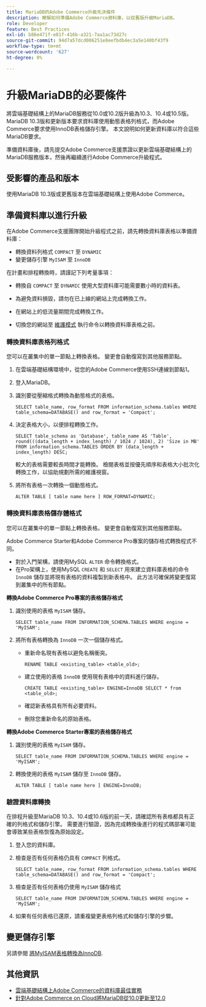 ```yaml
---
title: MariaDB的Adobe Commerce升級先決條件
description: 瞭解如何準備Adobe Commerce資料庫，以從舊版升級MariaDB。
role: Developer
feature: Best Practices
exl-id: b86e471f-e81f-416b-a321-7aa1ac73d27c
source-git-commit: 94d7a57dcd006251e8eefbdb4ec3a5e140bf43f9
workflow-type: tm+mt
source-wordcount: '627'
ht-degree: 0%

---
```


# 升級MariaDB的必要條件

將雲端基礎結構上的MariaDB服務從10.0或10.2版升級為10.3、10.4或10.5版。MariaDB 10.3版和更新版本要求資料庫使用動態表格列格式，而Adobe Commerce要求使用InnoDB表格儲存引擎。 本文說明如何更新資料庫以符合這些MariaDB要求。

準備資料庫後，請先提交Adobe Commerce支援票證以更新雲端基礎結構上的MariaDB服務版本，然後再繼續進行Adobe Commerce升級程式。

## 受影響的產品和版本

使用MariaDB 10.3版或更舊版本在雲端基礎結構上使用Adobe Commerce。

## 準備資料庫以進行升級

在Adobe Commerce支援團隊開始升級程式之前，請先轉換資料庫表格以準備資料庫：

- 轉換資料列格式 `COMPACT` 至 `DYNAMIC`
- 變更儲存引擎 `MyISAM` 至 `InnoDB`

在計畫和排程轉換時，請謹記下列考量事項：

- 轉換自 `COMPACT` 至 `DYNAMIC` 使用大型資料庫可能需要數小時的資料表。

- 為避免資料損毀，請勿在已上線的網站上完成轉換工作。

- 在網站上的低流量期間完成轉換工作。

- 切換您的網站至 [維護模式](../../../installation/tutorials/maintenance-mode.md) 執行命令以轉換資料庫表格之前。

### 轉換資料庫表格列格式

您可以在叢集中的單一節點上轉換表格。 變更會自動復寫到其他服務節點。

1. 在雲端基礎結構環境中，從您的Adobe Commerce使用SSH連線到節點1。

1. 登入MariaDB。

1. 識別要從壓縮格式轉換為動態格式的表格。

   ```mysql
   SELECT table_name, row_format FROM information_schema.tables WHERE table_schema=DATABASE() and row_format = 'Compact';
   ```

1. 決定表格大小，以便排程轉換工作。

   ```mysql
   SELECT table_schema as 'Database', table_name AS 'Table', round(((data_length + index_length) / 1024 / 1024), 2) 'Size in MB' FROM information_schema.TABLES ORDER BY (data_length + index_length) DESC;
   ```

   較大的表格需要較長時間才能轉換。 檢閱表格並按優先順序和表格大小批次化轉換工作，以協助規劃所需的維護視窗。

1. 將所有表格一次轉換一個動態格式。

   ```mysql
   ALTER TABLE [ table name here ] ROW_FORMAT=DYNAMIC;
   ```

### 轉換資料庫表格儲存體格式

您可以在叢集中的單一節點上轉換表格。 變更會自動復寫到其他服務節點。

Adobe Commerce Starter和Adobe Commerce Pro專案的儲存格式轉換程式不同。

- 對於入門架構，請使用MySQL `ALTER` 命令轉換格式。
- 在Pro架構上，使用MySQL `CREATE` 和 `SELECT` 用來建立資料庫表格的命令 `InnoDB` 儲存並將現有表格的資料複製到新表格中。 此方法可確保將變更復寫到叢集中的所有節點。

**轉換Adobe Commerce Pro專案的表格儲存格式**

1. 識別使用的表格 `MyISAM` 儲存。

   ```mysql
   SELECT table_name FROM INFORMATION_SCHEMA.TABLES WHERE engine = 'MyISAM';
   ```

1. 將所有表格轉換為 `InnoDB` 一次一個儲存格式。

   - 重新命名現有表格以避免名稱衝突。

     ```mysql
     RENAME TABLE <existing_table> <table_old>;
     ```

   - 建立使用的表格 `InnoDB` 使用現有表格中的資料進行儲存。

     ```mysql
     CREATE TABLE <existing_table> ENGINE=InnoDB SELECT * from <table_old>;
     ```

   - 確認新表格具有所有必要資料。

   - 刪除您重新命名的原始表格。


**轉換Adobe Commerce Starter專案的表格儲存格式**

1. 識別使用的表格 `MyISAM` 儲存。

   ```mysql
   SELECT table_name FROM INFORMATION_SCHEMA.TABLES WHERE engine = 'MyISAM';
   ```

1. 轉換使用的表格 `MyISAM` 儲存至 `InnoDB` 儲存。

   ```mysql
   ALTER TABLE [ table name here ] ENGINE=InnoDB;
   ```

### 驗證資料庫轉換

在排程升級至MariaDB 10.3、10.4或10.6版的前一天，請確認所有表格都具有正確的列格式和儲存引擎。 需要進行驗證，因為完成轉換後進行的程式碼部署可能會導致某些表格恢復為原始設定。

1. 登入您的資料庫。

1. 檢查是否有任何表格仍具有 `COMPACT` 列格式。

   ```mysql
   SELECT table_name, row_format FROM information_schema.tables WHERE table_schema=DATABASE() and row_format = 'Compact';
   ```

1. 檢查是否有任何表格仍使用 `MyISAM` 儲存格式

   ```mysql
   SELECT table_name FROM INFORMATION_SCHEMA.TABLES WHERE engine = 'MyISAM';
   ```

1. 如果有任何表格已還原，請重複變更表格列格式和儲存引擎的步驟。

## 變更儲存引擎

另請參閱 [將MyISAM表格轉換為InnoDB](../planning/database-on-cloud.md).

## 其他資訊

- [雲端基礎結構上Adobe Commerce的資料庫最佳實務](../planning/database-on-cloud.md)
- [針對Adobe Commerce on Cloud將MariaDB從10.0更新至12.0](https://experienceleague.adobe.com/docs/commerce-knowledge-base/kb/how-to/upgrade-mariadb-10.0-to-10.2-for-magento-commerce-cloud.html)
